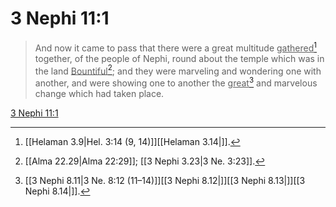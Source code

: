 # 3 Nephi 11:1

> And now it came to pass that there were a great multitude <u>gathered</u>[^a] together, of the people of Nephi, round about the temple which was in the land <u>Bountiful</u>[^b]; and they were marveling and wondering one with another, and were showing one to another the <u>great</u>[^c] and marvelous change which had taken place.

[3 Nephi 11:1](https://www.churchofjesuschrist.org/study/scriptures/bofm/3-ne/11?lang=eng&id=p1#p1)


[^a]: [[Helaman 3.9|Hel. 3:14 (9, 14)]][[Helaman 3.14|]].  
[^b]: [[Alma 22.29|Alma 22:29]]; [[3 Nephi 3.23|3 Ne. 3:23]].  
[^c]: [[3 Nephi 8.11|3 Ne. 8:12 (11–14)]][[3 Nephi 8.12|]][[3 Nephi 8.13|]][[3 Nephi 8.14|]].  
